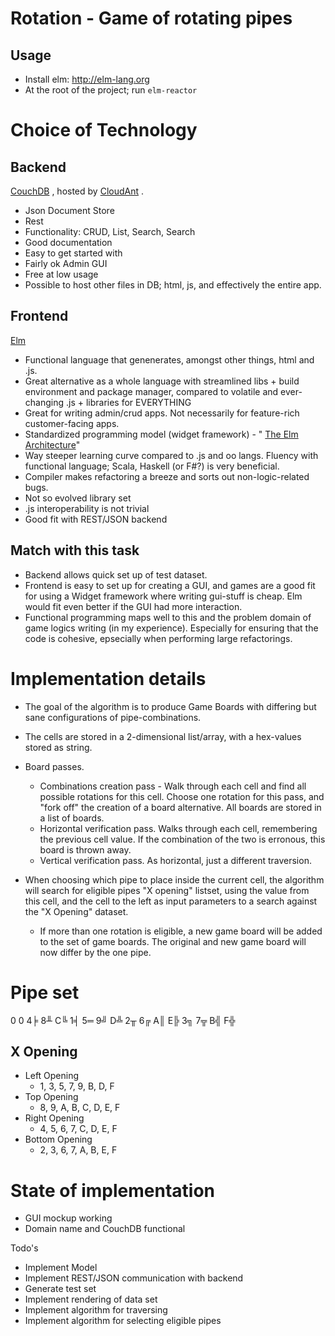 Rotation - Game of rotating pipes
=================================


Usage
-----
* Install elm: http://elm-lang.org
* At the root of the project; run ``elm-reactor``
 
Choice of Technology
====================
Backend
-------
[CouchDB](https://couchdb.apache.org/) , hosted by [CloudAnt](https://cloudant.com/) . 

* Json Document Store
* Rest
* Functionality: CRUD, List, Search, Search
* Good documentation
* Easy to get started with
* Fairly ok Admin GUI
* Free at low usage
* Possible to host other files in DB; html, js, and effectively the entire app.

Frontend
--------
[Elm](http://elm-lang.org) 

* Functional language that genenerates, amongst other things, html and .js. 
* Great alternative as a whole language with streamlined libs + build environment and package manager, compared to volatile and ever-changing .js + libraries for EVERYTHING
* Great for writing admin/crud apps. Not necessarily for feature-rich customer-facing apps.
* Standardized programming model (widget framework) - " [The Elm Architecture](https://guide.elm-lang.org/architecture/)"
* Way steeper learning curve compared to .js and oo langs. Fluency with functional language; Scala, Haskell (or F#?) is very beneficial.
* Compiler makes refactoring a breeze and sorts out non-logic-related bugs.
* Not so evolved library set
* .js interoperability is not trivial
* Good fit with REST/JSON backend

Match with this task
--------------------

* Backend allows quick set up of test dataset. 
* Frontend is easy to set up for creating a GUI, and games are a good fit for using a Widget framework where writing gui-stuff is cheap. Elm would fit even better if the GUI had more interaction.
* Functional programming maps well to this and the problem domain of game logics writing (in my experience). Especially for ensuring that the code is cohesive, epsecially when performing large refactorings.

Implementation details
======================
* The goal of the algorithm is to produce Game Boards with differing but sane configurations of pipe-combinations.
* The cells are stored in a 2-dimensional list/array, with a hex-values stored as string.

* Board passes.
    * Combinations creation pass - Walk through each cell and find all possible rotations for this cell. Choose one rotation for this pass, and "fork off" the creation of a board alternative. All boards are stored in a list of boards. 
    * Horizontal verification pass. Walks through each cell, remembering the previous cell value. If the combination of the two is erronous, this board is thrown away. 
    * Vertical verification pass. As horizontal, just a different traversion. 
* When choosing which pipe to place inside the current cell, the algorithm will search for eligible pipes "X opening" listset, using the value from this cell, and the cell to the left as input parameters to a search against the "X Opening" dataset. 
    * If more than one rotation is eligible, a new game board will be added to the set of game boards. The original and new game board will now differ by the one pipe.


Pipe set
========
0 0 4╞  8╨  C╚
1╡  5═  9╝  D╩
2╥  6╔  A║  E╠
3╗  7╦  B╣  F╬

X Opening
---------

* Left Opening
    * 1, 3, 5, 7, 9, B, D, F
* Top Opening
    * 8, 9, A, B, C, D, E, F
* Right Opening
    * 4, 5, 6, 7, C, D, E, F
* Bottom Opening
    * 2, 3, 6, 7, A, B, E, F
    
State of implementation
=======================

* GUI mockup working
* Domain name and CouchDB functional

Todo's

* Implement Model
* Implement REST/JSON communication with backend
* Generate test set
* Implement rendering of data set
* Implement algorithm for traversing
* Implement algorithm for selecting eligible pipes  